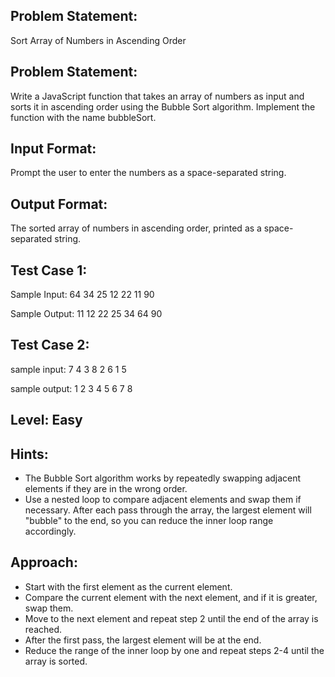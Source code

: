 ## Problem Statement:
Sort Array of Numbers in Ascending Order

## Problem Statement:
Write a JavaScript function that takes an array of numbers as input and sorts it in ascending order using the Bubble Sort algorithm. Implement the function with the name bubbleSort.


## Input Format:
Prompt the user to enter the numbers as a space-separated string.

## Output Format:
The sorted array of numbers in ascending order, printed as a space-separated string.

## Test Case 1:
Sample Input:
64 34 25 12 22 11 90

Sample Output:
11 12 22 25 34 64 90


## Test Case 2:
sample input: 
7 4 3 8 2 6 1 5

sample output:
1 2 3 4 5 6 7 8

## Level: Easy

## Hints:
- The Bubble Sort algorithm works by repeatedly swapping adjacent elements if they are in the wrong order.
- Use a nested loop to compare adjacent elements and swap them if necessary.
After each pass through the array, the largest element will "bubble" to the end, so you can reduce the inner loop range accordingly.

## Approach:
- Start with the first element as the current element.
- Compare the current element with the next element, and if it is greater, swap them.
- Move to the next element and repeat step 2 until the end of the array is reached.
- After the first pass, the largest element will be at the end.
- Reduce the range of the inner loop by one and repeat steps 2-4 until the array is sorted.
